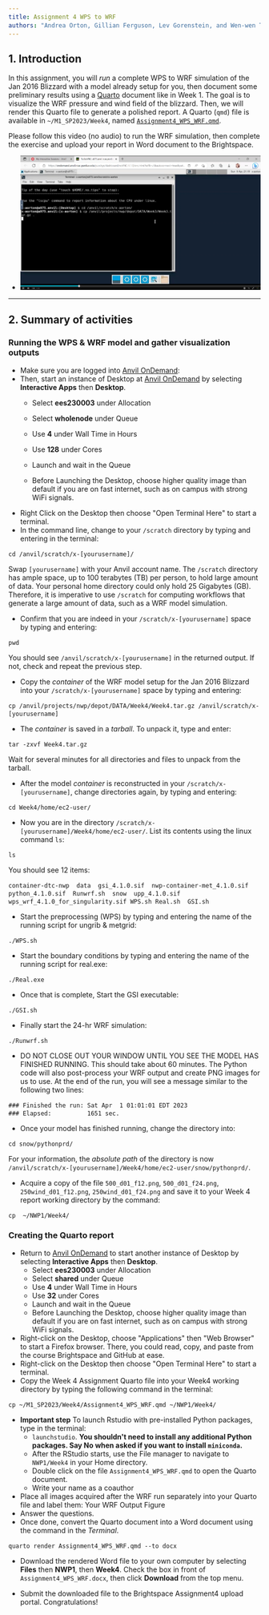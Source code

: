 ```yaml
---
title: Assignment 4 WPS to WRF
authors: "Andrea Orton, Gillian Ferguson, Lev Gorenstein, and Wen-wen Tung"
---
```


## 1. Introduction

In this assignment, you will *run* a complete WPS to WRF simulation of the Jan 2016 Blizzard with a model already setup for you, then document some preliminary results using a [Quarto](https://quarto.org/) document like in Week 1. The goal is to visualize the WRF pressure and wind field of the blizzard. Then, we will render this Quarto file to generate a polished report. A Quarto (`qmd`) file  is available in `~/M1_SP2023/Week4`, named [`Assignment4_WPS_WRF.qmd`](Assignment4_WPS_WRF.qmd). 


Please follow this video (no audio) to run the WRF simulation, then complete the exercise and upload your report in Word document to the Brightspace. 

 - [![Video: Prof. Orton Video Demo of Assignment 3](../images/Assignment3.png
 )](https://mediaspace.itap.purdue.edu/media/Prof.+Orton+Video+Demo+of+Assignment+3/1_9ymi4h97 "Assignment 3 Demo")


---


## 2. Summary of activities

### Running the WPS & WRF model and gather visualization outputs


 -  Make sure you are logged into [Anvil OnDemand](https://ondemand.anvil.rcac.purdue.edu/):
 -  Then, start an instance of Desktop at [Anvil OnDemand](https://ondemand.anvil.rcac.purdue.edu/) by selecting **Interactive Apps** then **Desktop**.
     -  Select **ees230003** under Allocation

     -  Select **wholenode** under Queue 

     -  Use **4** under Wall Time in Hours

     -  Use **128** under Cores

     -  Launch and wait in the Queue

     -  Before Launching the Desktop, choose higher quality image than default if you are on fast internet, such as on campus with strong WiFi signals.
 -  Right Click on the Desktop then choose "Open Terminal Here" to start a terminal.
 -  In the command line, change to your `/scratch` directory by typing and entering in the terminal: 
```
cd /anvil/scratch/x-[yourusername]/
```
Swap `[yourusername]` with your Anvil account name. The `/scratch` directory has ample space, up to 100 terabytes (TB) per person, to hold large amount of data. Your personal home directory could only hold 25 Gigabytes (GB). Therefore, it is imperative to use `/scratch` for computing workflows that generate a large amount of data, such as a WRF model simulation.

 -  Confirm that you are indeed in your `/scratch/x-[yourusername]` space by typing and entering:
```
pwd
```
You should see `/anvil/scratch/x-[yourusername]` in the returned output. If not, check and repeat the previous step.

 -  Copy the *container* of the WRF model setup for the Jan 2016 Blizzard into your `/scratch/x-[yourusername]` space by typing and entering: 
```
cp /anvil/projects/nwp/depot/DATA/Week4/Week4.tar.gz /anvil/scratch/x-[yourusername]
```

 -  The *container* is saved in a *tarball*. To unpack it, type and enter:
```
tar -zxvf Week4.tar.gz
```
Wait for several minutes for all directories and files to unpack from the tarball.

 -  After the model *container* is reconstructed in your `/scratch/x-[yourusername]`, change directories again, by typing and entering: 
```
cd Week4/home/ec2-user/
```

 -  Now you are in the directory `/scratch/x-[yourusername]/Week4/home/ec2-user/`. List its contents using the linux command `ls`:
```
ls
```
You should see 12 items:
``` 
container-dtc-nwp  data  gsi_4.1.0.sif  nwp-container-met_4.1.0.sif  python_4.1.0.sif  Runwrf.sh  snow  upp_4.1.0.sif  wps_wrf_4.1.0_for_singularity.sif WPS.sh Real.sh  GSI.sh
```

 -  Start the preprocessing (WPS) by typing and entering the name of the running script for ungrib & metgrid: 
```
./WPS.sh
```
 - Start the boundary conditions by typing and entering the name of the running script for real.exe:
```
./Real.exe
```
 -  Once that is complete, Start the GSI executable:
```
./GSI.sh
```

 -  Finally start the 24-hr WRF simulation:
```
./Runwrf.sh
```

 -  DO NOT CLOSE OUT YOUR WINDOW UNTIL YOU SEE THE MODEL HAS FINISHED RUNNING. This should take about 60 minutes.  The Python code will also post-process your WRF output and create PNG images for us to use. At the end of the run, you will see a message similar to the following two lines:
```
### Finished the run: Sat Apr  1 01:01:01 EDT 2023
### Elapsed:          1651 sec.
```

 -  Once your model has finished running, change the directory into: 
```
cd snow/pythonprd/
```
For your information, the *absolute path* of the directory is now `/anvil/scratch/x-[yourusername]/Week4/home/ec2-user/snow/pythonprd/`.


 -  Acquire a copy of the file `500_d01_f12.png`, `500_d01_f24.png`, `250wind_d01_f12.png`, `250wind_d01_f24.png` and save it to your Week 4 report working directory by the command: 
```
cp  ~/NWP1/Week4/
```


### Creating the Quarto report


 -  Return to [Anvil OnDemand](https://ondemand.anvil.rcac.purdue.edu/) to start another instance of Desktop by selecting **Interactive Apps** then **Desktop**.
     -  Select **ees230003** under Allocation
     -  Select **shared** under Queue 
     -  Use **4** under Wall Time in Hours
     -  Use **32** under Cores
     -  Launch and wait in the Queue
     -  Before Launching the Desktop, choose higher quality image than default if you are on fast internet, such as on campus with strong WiFi signals.
 -  Right-click on the Desktop, choose "Applications" then "Web Browser" to start a Firefox browser. There, you could read, copy, and paste from the course Brightspace and GitHub at ease.
 -  Right-click on the Desktop then choose "Open Terminal Here" to start a terminal.
 -  Copy the Week 4 Assignment Quarto file into your Week4 working directory by typing the following command in the terminal:
```
cp ~/M1_SP2023/Week4/Assignment4_WPS_WRF.qmd ~/NWP1/Week4/
```

 -  **Important step** To launch Rstudio with pre-installed Python packages, type in the terminal:
     - `launchstudio`. **You shouldn't need to install any additional Python packages. Say No when asked if you want to install `miniconda`.**
     -  After the RStudio starts, use the File manager to navigate to `NWP1/Week4` in your Home directory.
     -  Double click on the file `Assignment4_WPS_WRF.qmd` to open the Quarto document.
     -  Write your name as a coauthor
 -  Place all images acquired after the WRF run separately into your Quarto file and label them: Your WRF Output Figure
 -  Answer the questions.
 -  Once done, convert the Quarto document into a Word document using the command in the *Terminal*.

```
quarto render Assignment4_WPS_WRF.qmd --to docx 
```


 - Download the rendered Word file to your own computer by selecting **Files** then **NWP1**, then **Week4**. Check the box in front of `Assignment4_WPS_WRF.docx`, then click **Download** from the top menu.

 - Submit the downloaded file to the Brightspace Assignment4 upload portal. Congratulations!
